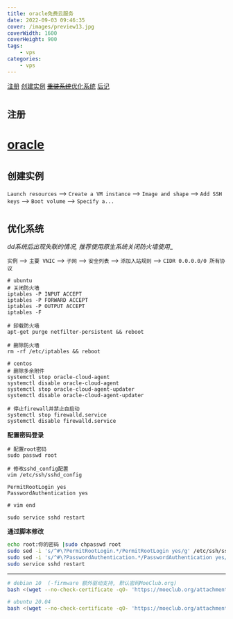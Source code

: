 ```yaml
---
title: oracle免费云服务
date: 2022-09-03 09:46:35
cover: /images/preview13.jpg
coverWidth: 1600
coverHeight: 900
tags:
	- vps
categories: 
    - vps
---
```


[注册](#register)
[创建实例](#instance)
[~~重装系统~~优化系统](#reos)
[后记](#postscript)

# <h2 id="register">注册</h2>

# [oracle](https://www.oracle.com/cloud/sign-in.html)


# <h2 id="instance">创建实例</h2>

`Launch resources` --> `Create a VM instance` --> `Image and shape` --> `Add SSH keys` --> `Boot volume` --> `Specify a...` 
# <h2 id="reos">优化系统</h2>

_dd系统后出现失联的情况, 推荐使用原生系统关闭防火墙使用__

`实例` --> `主要 VNIC` --> `子网` --> `安全列表` --> `添加入站规则` --> `CIDR 0.0.0.0/0 所有协议`

```shell
# ubuntu
# 关闭防火墙
iptables -P INPUT ACCEPT
iptables -P FORWARD ACCEPT
iptables -P OUTPUT ACCEPT
iptables -F

# 卸载防火墙
apt-get purge netfilter-persistent && reboot

# 删除防火墙
rm -rf /etc/iptables && reboot

# centos
# 删除多余附件
systemctl stop oracle-cloud-agent
systemctl disable oracle-cloud-agent
systemctl stop oracle-cloud-agent-updater
systemctl disable oracle-cloud-agent-updater

# 停止firewall并禁止自启动
systemctl stop firewalld.service
systemctl disable firewalld.service
```

__配置密码登录__

```shell
# 配置root密码
sudo passwd root

# 修改sshd_config配置
vim /etc/ssh/sshd_config

PermitRootLogin yes
PasswordAuthentication yes

# vim end

sudo service sshd restart

```

__通过脚本修改__

```bash
echo root:你的密码 |sudo chpasswd root
sudo sed -i 's/^#\?PermitRootLogin.*/PermitRootLogin yes/g' /etc/ssh/sshd_config;
sudo sed -i 's/^#\?PasswordAuthentication.*/PasswordAuthentication yes/g' /etc/ssh/sshd_config;
sudo service sshd restart
```

---

``` bash
# debian 10  (-firmware 额外驱动支持, 默认密码MoeClub.org)
bash <(wget --no-check-certificate -qO- 'https://moeclub.org/attachment/LinuxShell/InstallNET.sh') -p 'password' -d 10.3 -v 64 -a -firmware

# ubuntu 20.04
bash <(wget --no-check-certificate -qO- 'https://moeclub.org/attachment/LinuxShell/InstallNET.sh') -p 'password' -u 20.04 -v 64 -a -firmware
```

